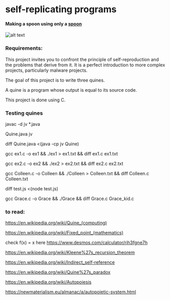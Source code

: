 # self-replicating programs

#### Making a spoon using only a [spoon](https://youtu.be/OSfUUqNkrOQ)

![alt text](./spoon.png "spoon")

### Requirements:

This project invites you to confront the principle of self-reproduction and the problems that derive from it. It is a perfect introduction to more complex projects, particularly malware projects.

The goal of this project is to write three quines.

A quine is a program whose output is equal to its source code.

This project is done using C.

### Testing quines

javac -d jv *.java

Quine.java jv

diff Quine.java <(java -cp jv Quine)

gcc ex1.c -o ex1 && ./ex1 > ex1.txt && diff ex1.c ex1.txt

gcc ex2.c -o ex2 && ./ex2 > ex2.txt && diff ex2.c ex2.txt

gcc Colleen.c -o Colleen && ./Colleen > Colleen.txt && diff Colleen.c Colleen.txt

diff test.js <(node test.js)

gcc Grace.c -o Grace && ./Grace && diff Grace.c Grace_kid.c

### to read:

https://en.wikipedia.org/wiki/Quine_(computing)

https://en.wikipedia.org/wiki/Fixed_point_(mathematics)

check f(x) = x here  https://www.desmos.com/calculator/rih3fgne7h

https://en.wikipedia.org/wiki/Kleene%27s_recursion_theorem

https://en.wikipedia.org/wiki/Indirect_self-reference

https://en.wikipedia.org/wiki/Quine%27s_paradox

https://en.wikipedia.org/wiki/Autopoiesis

https://newmaterialism.eu/almanac/a/autopoietic-system.html
